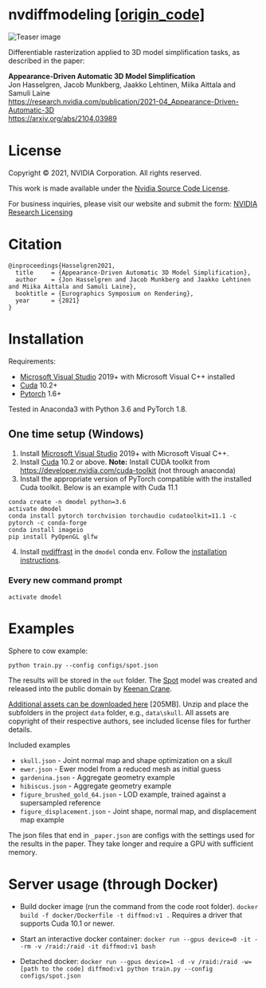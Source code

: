 # nvdiffmodeling [[origin_code]](https://github.com/NVlabs/nvdiffmodeling)

![Teaser image](https://research.nvidia.com/sites/default/files/publications/teaser_7.png "Teaser image")

Differentiable rasterization applied to 3D model simplification tasks, as described in the paper:

**Appearance-Driven Automatic 3D Model Simplification**<br>
Jon Hasselgren, Jacob Munkberg, Jaakko Lehtinen, Miika Aittala and Samuli Laine<br>
https://research.nvidia.com/publication/2021-04_Appearance-Driven-Automatic-3D <br>
https://arxiv.org/abs/2104.03989 <br>

# License

Copyright © 2021, NVIDIA Corporation. All rights reserved.

This work is made available under the [Nvidia Source Code License](https://github.com/NVlabs/nvdiffmodeling/blob/main/LICENSE.txt).

For business inquiries, please visit our website and submit the form: [NVIDIA Research Licensing](https://www.nvidia.com/en-us/research/inquiries/)<br>

# Citation

```
@inproceedings{Hasselgren2021,
  title     = {Appearance-Driven Automatic 3D Model Simplification},
  author    = {Jon Hasselgren and Jacob Munkberg and Jaakko Lehtinen and Miika Aittala and Samuli Laine},
  booktitle = {Eurographics Symposium on Rendering},
  year      = {2021}
}
```

# Installation

Requirements:
 - [Microsoft Visual Studio](https://visualstudio.microsoft.com/) 2019+ with Microsoft Visual C++ installed
 - [Cuda](https://developer.nvidia.com/cuda-toolkit) 10.2+
 - [Pytorch](https://pytorch.org/) 1.6+

Tested in Anaconda3 with Python 3.6 and PyTorch 1.8.

## One time setup (Windows)

1. Install [Microsoft Visual Studio](https://visualstudio.microsoft.com/) 2019+ with Microsoft Visual C++. 
2. Install [Cuda](https://developer.nvidia.com/cuda-toolkit) 10.2 or above. **Note:** Install CUDA toolkit from https://developer.nvidia.com/cuda-toolkit (not through anaconda)
3. Install the appropriate version of PyTorch compatible with the installed Cuda toolkit.
Below is an example with Cuda 11.1

```
conda create -n dmodel python=3.6
activate dmodel
conda install pytorch torchvision torchaudio cudatoolkit=11.1 -c pytorch -c conda-forge
conda install imageio
pip install PyOpenGL glfw
```

4. Install [nvdiffrast](https://github.com/NVlabs/nvdiffrast) in the `dmodel` conda env. Follow the [installation instructions](https://nvlabs.github.io/nvdiffrast/#windows).

### Every new command prompt
`activate dmodel`

Examples
========

Sphere to cow example:
```
python train.py --config configs/spot.json
```
The results will be stored in the `out` folder.
The [Spot](http://www.cs.cmu.edu/~kmcrane/Projects/ModelRepository/index.html#spot) model was 
created and released into the public domain by [Keenan Crane](http://www.cs.cmu.edu/~kmcrane/index.html).

[Additional assets can be downloaded here](https://github.com/NVlabs/nvdiffmodeling/releases/download/v1.0/assets.zip) [205MB].
Unzip and place the subfolders in the project `data` folder, e.g., `data\skull`.
All assets are copyright of their respective authors, see included license files for further details.

Included examples
- `skull.json` - Joint normal map and shape optimization on a skull
- `ewer.json`  - Ewer model from a reduced mesh as initial guess
- `gardenina.json` - Aggregate geometry example
- `hibiscus.json` - Aggregate geometry example
- `figure_brushed_gold_64.json` - LOD example, trained against a supersampled reference
- `figure_displacement.json` - Joint shape, normal map, and displacement map example

The json files that end in `_paper.json` are configs with the settings used
for the results in the paper. They take longer and require a GPU with sufficient memory.

Server usage (through Docker)
=============================

- Build docker image (run the command from the code root folder).
`docker build -f docker/Dockerfile -t diffmod:v1 .`
Requires a driver that supports Cuda 10.1 or newer.

- Start an interactive docker container:
`docker run --gpus device=0 -it --rm -v /raid:/raid -it diffmod:v1 bash`

- Detached docker:
`docker run --gpus device=1 -d -v /raid:/raid -w=[path to the code] diffmod:v1 python train.py --config configs/spot.json`

